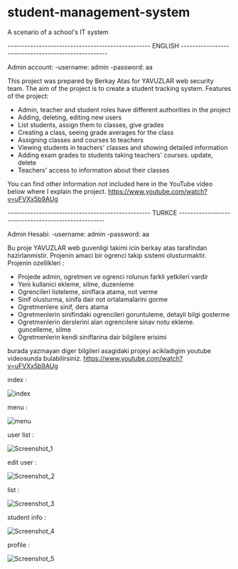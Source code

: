 # student-management-system
A scenario of a school's IT system

--------------------------------------------------  ENGLISH  ----------------------------------------------------

Admin account:
-username: admin
-password: aa

This project was prepared by Berkay Atas for YAVUZLAR web security team. The aim of the project is to create a student tracking system. Features of the project:
- Admin, teacher and student roles have different authorities in the project
- Adding, deleting, editing new users
- List students, assign them to classes, give grades
- Creating a class, seeing grade averages for the class
- Assigning classes and courses to teachers
- Viewing students in teachers' classes and showing detailed information
- Adding exam grades to students taking teachers' courses. update, delete
- Teachers' access to information about their classes

You can find other information not included here in the YouTube video below where I explain the project.
https://www.youtube.com/watch?v=uFVXx5b9AUg


--------------------------------------------------  TURKCE  ----------------------------------------------------

Admin Hesabi:
-username: admin
-password: aa

Bu proje YAVUZLAR web guvenligi takimi icin berkay atas tarafindan hazirlanmistir. Projenin amaci bir ogrenci takip sistemi olusturmaktir. Projenin ozellikleri :
- Projede admin, ogretmen ve ogrenci rolunun farkli yetkileri vardir
- Yeni kullanici ekleme, silme, duzenleme
- Ogrencileri listeleme, siniflara atama, not verme
- Sinif olusturma, sinifa dair not ortalamalarini gorme
- Ogretmenlere sinif, ders atama
- Ogretmenlerin sinifindaki ogrencileri goruntuleme, detayli bilgi gosterme
- Ogretmenlerin derslerini alan ogrencilere sinav notu ekleme. guncelleme, silme
- Ogretmenlerin kendi siniflarina dair bilgilere erisimi

burada yazmayan diger bilgileri asagidaki projeyi acikladigim youtube videosunda bulabilirsiniz.
https://www.youtube.com/watch?v=uFVXx5b9AUg


index :

![index](https://github.com/BerkayAtass/student-management-system/assets/74881380/618c5cf1-c5ee-4eb3-b0e6-7e9fb65d4e13)

menu :

![menu](https://github.com/BerkayAtass/student-management-system/assets/74881380/117d590a-f043-44c6-b360-07d85e176168)

user list :

![Screenshot_1](https://github.com/BerkayAtass/student-management-system/assets/74881380/f2b149a9-7c48-433b-b1f0-71a79c5b53a5)

edit user :

![Screenshot_2](https://github.com/BerkayAtass/student-management-system/assets/74881380/18023b8d-f257-4c2d-9173-c45e8d03835b)

list :

![Screenshot_3](https://github.com/BerkayAtass/student-management-system/assets/74881380/ea013019-47f3-4560-8226-aa044c2be1cf)

student info :

![Screenshot_4](https://github.com/BerkayAtass/student-management-system/assets/74881380/bc78d141-d8db-44d7-89db-1f04956cd886)

profile :

![Screenshot_5](https://github.com/BerkayAtass/student-management-system/assets/74881380/7889d8d9-27b7-43cd-a936-fc49d55fc9e2)

